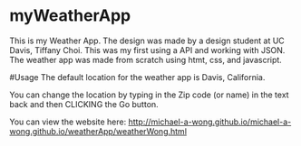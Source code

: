 # myWeatherApp

This is my Weather App. The design was made by a design student at UC Davis, Tiffany Choi. 
This was my first using a API and working with JSON. The weather app was made from scratch using htmt, css, and javascript. 

#Usage
The default location for the weather app is Davis, California. 

You can change the location by typing in the Zip code (or name) in the text back and then CLICKING the Go button. 

You can view the website here: 
http://michael-a-wong.github.io/michael-a-wong.github.io/weatherApp/weatherWong.html
